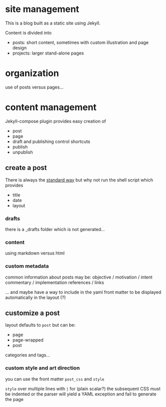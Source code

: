 
# site management

This is a blog built as a static site using Jekyll.

Content is divided into 
- posts: short content, sometimes with custom illustration and page design
- projects: larger stand-alone pages


# organization

use of posts versus pages...

# content management

Jekyll-compose plugin provides easy creation of
- post
- page
- draft
and publishing control shortcuts
- publish
- unpublish

## create a post

There is always the [standard way](http://jekyllrb.com) 
but why not run the shell script
which provides 
- title
- date
- layout

### drafts

there is a _drafts folder which is not generated...

### content

using markdown versus html

### custom metadata

common information about posts may be:
objective / motivation / intent
commentary / implementation
references / links

... and maybe have a way to include in the yaml front matter to be displayed automatically in the layout (?)

## customize a post

layout defaults to `post` but can be:
- page
- page-wrapped
- post

categories and tags...

### custom style and art direction

you can use the front matter `post_css` and `style`

`style` over multiple lines with `|` for (plain scalar?)
the subsequent CSS must be indented or the parser will yield a YAML exception and fail to generate the page